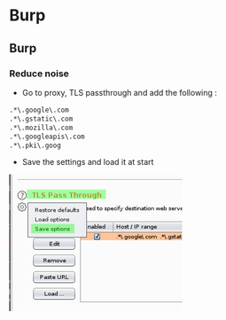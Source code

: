 # Burp

## Burp

### Reduce noise

* Go to proxy, TLS passthrough and add the following :

```text
.*\.google\.com 
.*\.gstatic\.com
.*\.mozilla\.com
.*\.googleapis\.com
.*\.pki\.goog
```

* Save the settings and load it at start

![](../../../.gitbook/assets/image%20%2836%29.png)



